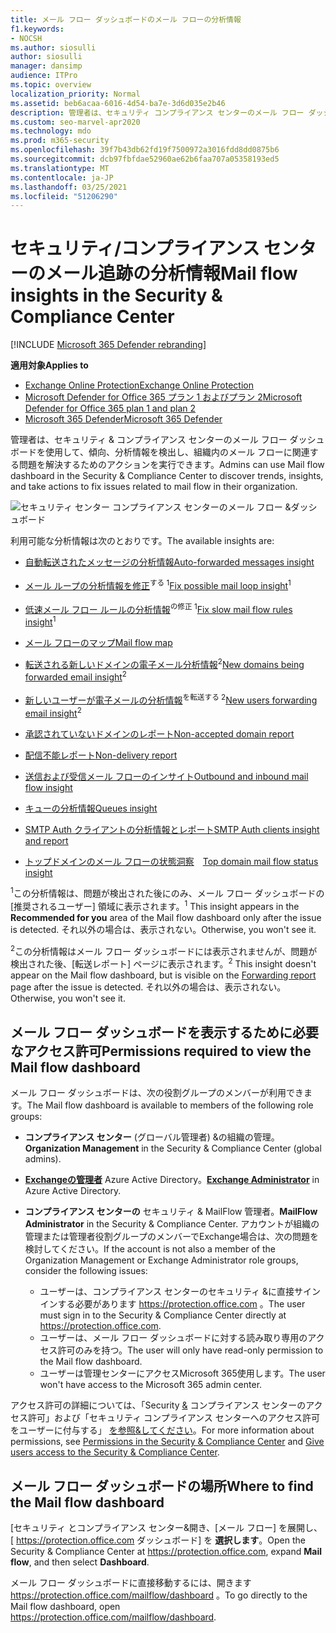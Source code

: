 ```yaml
---
title: メール フロー ダッシュボードのメール フローの分析情報
f1.keywords:
- NOCSH
ms.author: siosulli
author: siosulli
manager: dansimp
audience: ITPro
ms.topic: overview
localization_priority: Normal
ms.assetid: beb6acaa-6016-4d54-ba7e-3d6d035e2b46
description: 管理者は、セキュリティ コンプライアンス センターのメール フロー ダッシュボードで利用可能な分析情報とレポート&できます。
ms.custom: seo-marvel-apr2020
ms.technology: mdo
ms.prod: m365-security
ms.openlocfilehash: 39f7b43db62fd19f7500972a3016fdd8dd0875b6
ms.sourcegitcommit: dcb97fbfdae52960ae62b6faa707a05358193ed5
ms.translationtype: MT
ms.contentlocale: ja-JP
ms.lasthandoff: 03/25/2021
ms.locfileid: "51206290"
---
```

# <a name="mail-flow-insights-in-the-security--compliance-center"></a><span data-ttu-id="a6986-103">セキュリティ/コンプライアンス センターのメール追跡の分析情報</span><span class="sxs-lookup"><span data-stu-id="a6986-103">Mail flow insights in the Security & Compliance Center</span></span>

[!INCLUDE [Microsoft 365 Defender rebranding](../includes/microsoft-defender-for-office.md)]

<span data-ttu-id="a6986-104">**適用対象**</span><span class="sxs-lookup"><span data-stu-id="a6986-104">**Applies to**</span></span>
- [<span data-ttu-id="a6986-105">Exchange Online Protection</span><span class="sxs-lookup"><span data-stu-id="a6986-105">Exchange Online Protection</span></span>](exchange-online-protection-overview.md)
- [<span data-ttu-id="a6986-106">Microsoft Defender for Office 365 プラン 1 およびプラン 2</span><span class="sxs-lookup"><span data-stu-id="a6986-106">Microsoft Defender for Office 365 plan 1 and plan 2</span></span>](defender-for-office-365.md)
- [<span data-ttu-id="a6986-107">Microsoft 365 Defender</span><span class="sxs-lookup"><span data-stu-id="a6986-107">Microsoft 365 Defender</span></span>](../defender/microsoft-365-defender.md)

<span data-ttu-id="a6986-108">管理者は、セキュリティ & コンプライアンス センターのメール フロー ダッシュボードを使用して、傾向、分析情報を検出し、組織内のメール フローに関連する問題を解決するためのアクションを実行できます。</span><span class="sxs-lookup"><span data-stu-id="a6986-108">Admins can use Mail flow dashboard in the Security & Compliance Center to discover trends, insights, and take actions to fix issues related to mail flow in their organization.</span></span>

![セキュリティ センター コンプライアンス センターのメール フロー &ダッシュボード](../../media/mail-flow-dashboard-v2.png)

<span data-ttu-id="a6986-110">利用可能な分析情報は次のとおりです。</span><span class="sxs-lookup"><span data-stu-id="a6986-110">The available insights are:</span></span>

- [<span data-ttu-id="a6986-111">自動転送されたメッセージの分析情報</span><span class="sxs-lookup"><span data-stu-id="a6986-111">Auto-forwarded messages insight</span></span>](mfi-auto-forwarded-messages-report.md)

- <span data-ttu-id="a6986-112">[メール ループの分析情報を修正](mfi-mail-loop-insight.md)<sup>する 1</sup></span><span class="sxs-lookup"><span data-stu-id="a6986-112">[Fix possible mail loop insight](mfi-mail-loop-insight.md)<sup>1</sup></span></span>

- <span data-ttu-id="a6986-113">[低速メール フロー ルールの分析情報](mfi-slow-mail-flow-rules-insight.md)<sup>の修正 1</sup></span><span class="sxs-lookup"><span data-stu-id="a6986-113">[Fix slow mail flow rules insight](mfi-slow-mail-flow-rules-insight.md)<sup>1</sup></span></span>

- [<span data-ttu-id="a6986-114">メール フローのマップ</span><span class="sxs-lookup"><span data-stu-id="a6986-114">Mail flow map</span></span>](mfi-mail-flow-map-report.md)

- <span data-ttu-id="a6986-115">[転送される新しいドメインの電子メール分析情報](mfi-new-domains-being-forwarded-email.md)<sup>2</sup></span><span class="sxs-lookup"><span data-stu-id="a6986-115">[New domains being forwarded email insight](mfi-new-domains-being-forwarded-email.md)<sup>2</sup></span></span>

- <span data-ttu-id="a6986-116">[新しいユーザーが電子メールの分析情報](mfi-new-users-forwarding-email.md)<sup>を転送する 2</sup></span><span class="sxs-lookup"><span data-stu-id="a6986-116">[New users forwarding email insight](mfi-new-users-forwarding-email.md)<sup>2</sup></span></span>

- [<span data-ttu-id="a6986-117">承認されていないドメインのレポート</span><span class="sxs-lookup"><span data-stu-id="a6986-117">Non-accepted domain report</span></span>](mfi-non-accepted-domain-report.md)

- [<span data-ttu-id="a6986-118">配信不能レポート</span><span class="sxs-lookup"><span data-stu-id="a6986-118">Non-delivery report</span></span>](mfi-non-delivery-report.md)

- [<span data-ttu-id="a6986-119">送信および受信メール フローのインサイト</span><span class="sxs-lookup"><span data-stu-id="a6986-119">Outbound and inbound mail flow insight</span></span>](mfi-outbound-and-inbound-mail-flow.md)

- [<span data-ttu-id="a6986-120">キューの分析情報</span><span class="sxs-lookup"><span data-stu-id="a6986-120">Queues insight</span></span>](mfi-queue-alerts-and-queues.md)

- [<span data-ttu-id="a6986-121">SMTP Auth クライアントの分析情報とレポート</span><span class="sxs-lookup"><span data-stu-id="a6986-121">SMTP Auth clients insight and report</span></span>](mfi-smtp-auth-clients-report.md)

- <span data-ttu-id="a6986-122">[トップドメインのメール フローの状態洞察](mfi-domain-mail-flow-status-insight.md)　</span><span class="sxs-lookup"><span data-stu-id="a6986-122">[Top domain mail flow status insight](mfi-domain-mail-flow-status-insight.md)</span></span>

<span data-ttu-id="a6986-123"><sup>1</sup>この分析情報は、問題が検出された後にのみ、メール フロー ダッシュボードの [推奨されるユーザー] 領域に表示されます。</span><span class="sxs-lookup"><span data-stu-id="a6986-123"><sup>1</sup> This insight appears in the **Recommended for you** area of the Mail flow dashboard only after the issue is detected.</span></span> <span data-ttu-id="a6986-124">それ以外の場合は、表示されない。</span><span class="sxs-lookup"><span data-stu-id="a6986-124">Otherwise, you won't see it.</span></span>

<span data-ttu-id="a6986-125"><sup>2</sup>この分析情報はメール フロー ダッシュボードには表示されませんが、問題が[](view-mail-flow-reports.md#forwarding-report)検出された後、[転送レポート] ページに表示されます。</span><span class="sxs-lookup"><span data-stu-id="a6986-125"><sup>2</sup> This insight doesn't appear on the Mail flow dashboard, but is visible on the [Forwarding report](view-mail-flow-reports.md#forwarding-report) page after the issue is detected.</span></span> <span data-ttu-id="a6986-126">それ以外の場合は、表示されない。</span><span class="sxs-lookup"><span data-stu-id="a6986-126">Otherwise, you won't see it.</span></span>

## <a name="permissions-required-to-view-the-mail-flow-dashboard"></a><span data-ttu-id="a6986-127">メール フロー ダッシュボードを表示するために必要なアクセス許可</span><span class="sxs-lookup"><span data-stu-id="a6986-127">Permissions required to view the Mail flow dashboard</span></span>

<span data-ttu-id="a6986-128">メール フロー ダッシュボードは、次の役割グループのメンバーが利用できます。</span><span class="sxs-lookup"><span data-stu-id="a6986-128">The Mail flow dashboard is available to members of the following role groups:</span></span>

- <span data-ttu-id="a6986-129">**コンプライアンス センター** (グローバル管理者) &の組織の管理。</span><span class="sxs-lookup"><span data-stu-id="a6986-129">**Organization Management** in the Security & Compliance Center (global admins).</span></span>

- <span data-ttu-id="a6986-130">**[Exchangeの管理者](/azure/active-directory/users-groups-roles/directory-assign-admin-roles#exchange-administrator)** Azure Active Directory。</span><span class="sxs-lookup"><span data-stu-id="a6986-130">**[Exchange Administrator](/azure/active-directory/users-groups-roles/directory-assign-admin-roles#exchange-administrator)** in Azure Active Directory.</span></span>

- <span data-ttu-id="a6986-131">**コンプライアンス センターの** セキュリティ & MailFlow 管理者。</span><span class="sxs-lookup"><span data-stu-id="a6986-131">**MailFlow Administrator** in the Security & Compliance Center.</span></span> <span data-ttu-id="a6986-132">アカウントが組織の管理または管理者役割グループのメンバーでExchange場合は、次の問題を検討してください。</span><span class="sxs-lookup"><span data-stu-id="a6986-132">If the account is not also a member of the Organization Management or Exchange Administrator role groups, consider the following issues:</span></span>
  - <span data-ttu-id="a6986-133">ユーザーは、コンプライアンス センターのセキュリティ &に直接サインインする必要があります <https://protection.office.com> 。</span><span class="sxs-lookup"><span data-stu-id="a6986-133">The user must sign in to the Security & Compliance Center directly at <https://protection.office.com>.</span></span>
  - <span data-ttu-id="a6986-134">ユーザーは、メール フロー ダッシュボードに対する読み取り専用のアクセス許可のみを持つ。</span><span class="sxs-lookup"><span data-stu-id="a6986-134">The user will only have read-only permission to the Mail flow dashboard.</span></span>
  - <span data-ttu-id="a6986-135">ユーザーは管理センターにアクセスMicrosoft 365使用します。</span><span class="sxs-lookup"><span data-stu-id="a6986-135">The user won't have access to the Microsoft 365 admin center.</span></span>

<span data-ttu-id="a6986-136">アクセス許可の詳細については、「Security [&](permissions-in-the-security-and-compliance-center.md) コンプライアンス センターのアクセス許可」および「セキュリティ コンプライアンス センターへのアクセス許可をユーザーに付与する」 [を参照&してください](grant-access-to-the-security-and-compliance-center.md)。</span><span class="sxs-lookup"><span data-stu-id="a6986-136">For more information about permissions, see [Permissions in the Security & Compliance Center](permissions-in-the-security-and-compliance-center.md) and [Give users access to the Security & Compliance Center](grant-access-to-the-security-and-compliance-center.md).</span></span>

## <a name="where-to-find-the-mail-flow-dashboard"></a><span data-ttu-id="a6986-137">メール フロー ダッシュボードの場所</span><span class="sxs-lookup"><span data-stu-id="a6986-137">Where to find the Mail flow dashboard</span></span>

<span data-ttu-id="a6986-138">[セキュリティ とコンプライアンス センター&開き、[メール フロー] を展開し、[ <https://protection.office.com> ダッシュボード] を **選択します**。</span><span class="sxs-lookup"><span data-stu-id="a6986-138">Open the Security & Compliance Center at <https://protection.office.com>, expand **Mail flow**, and then select **Dashboard**.</span></span>

<span data-ttu-id="a6986-139">メール フロー ダッシュボードに直接移動するには、開きます <https://protection.office.com/mailflow/dashboard> 。</span><span class="sxs-lookup"><span data-stu-id="a6986-139">To go directly to the Mail flow dashboard, open <https://protection.office.com/mailflow/dashboard>.</span></span>
